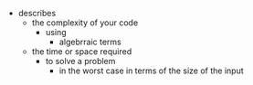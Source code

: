 - describes
	- the complexity of your code
		- using
			- algebrraic terms
	- the time or space required
		- to solve  a problem
			- in the worst case in terms of the size of the input